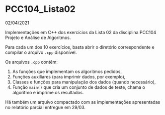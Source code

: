 # PCC104_Lista02

02/04/2021

Implementações em C++ dos exercícios da Lista 02 da disciplina PCC104 Projeto e Análise de Algoritmos.

Para cada um dos 10 exercícios, basta abrir o diretório correspondente e compilar o arquivo ```.cpp``` disponível.

Os arquivos ```.cpp``` contêm:
1. As funções que implementam os algoritmos pedidos, 
2. Funções auxiliares (para imprimir dados, por exemplo), 
3. Classes e funções para manipulação dos dados (quando necessário),
4. Função ```main()``` que cria um conjunto de dados de teste, chama o algoritmo e imprime os resultados.

Há também um arquivo compactado com as implementações apresentadas no relatório parcial entregue em 29/03.
